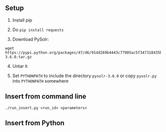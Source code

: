 
## Setup

1. Install pip

2. Do `pip install requests`

3. Download PySolr:
```
wget https://pypi.python.org/packages/47/d6/91dd269b4443c77905ac5f347318435bfeaa2825ce2763d936e0945f29e4/pysolr-3.6.0.tar.gz
```

4. Untar it

5. Set `PYTHONPATH` to include the directory `pysolr-3.6.0` or copy `pysolr.py` into `PYTHONPATH` somewhere

## Insert from command line

```
./run_insert.py <run_id> <parameters>
```

## Insert from Python
